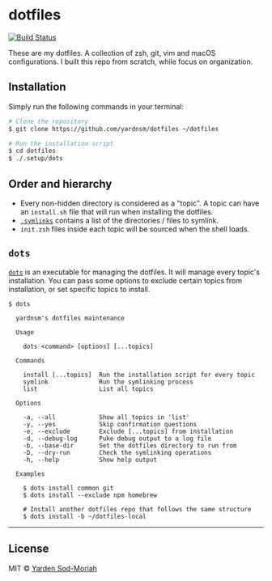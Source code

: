 # dotfiles

[![Build Status](https://github.com/yardnsm/dotfiles/workflows/main/badge.svg)](https://github.com/yardnsm/dotfiles/actions)

These are my dotfiles. A collection of zsh, git, vim and macOS configurations. I built this repo
from scratch, while focus on organization.

## Installation

Simply run the following commands in your terminal:

```bash
# Clone the repository
$ git clone https://github.com/yardnsm/dotfiles ~/dotfiles

# Run the installation script
$ cd dotfiles
$ ./.setup/dots
```

## Order and hierarchy

- Every non-hidden directory is considered as a "topic". A topic can have an `install.sh` file that
  will run when installing the dotfiles.
- [`.symlinks`](./.symlinks) contains a list of the directories / files to symlink.
- `init.zsh` files inside each topic will be sourced when the shell loads.

## `dots`

[`dots`](./.setup/dots) is an executable for managing the dotfiles. It will manage every topic's
installation. You can pass some options to exclude certain topics from installation, or set specific
topics to install.

```
$ dots

  yardnsm's dotfiles maintenance

  Usage

    dots <command> [options] [...topics]

  Commands

    install [...topics]  Run the installation script for every topic
    symlink              Run the symlinking process
    list                 List all topics

  Options

    -a, --all            Show all topics in 'list'
    -y, --yes            Skip confirmation questions
    -e, --exclude        Exclude [...topics] from installation
    -d, --debug-log      Puke debug output to a log file
    -b, --base-dir       Set the dotfiles directory to run from
    -D, --dry-run        Check the symlinking operations
    -h, --help           Show help output

  Examples

    $ dots install common git
    $ dots install --exclude npm homebrew

    # Install another dotfiles repo that follows the same structure
    $ dots install -b ~/dotfiles-local
```

----------------------------------------------------------------------------------------------------

## License

MIT © [Yarden Sod-Moriah](http://yardnsm.net/)
